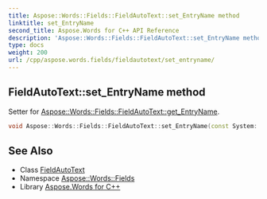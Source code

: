 ```yaml
---
title: Aspose::Words::Fields::FieldAutoText::set_EntryName method
linktitle: set_EntryName
second_title: Aspose.Words for C++ API Reference
description: 'Aspose::Words::Fields::FieldAutoText::set_EntryName method. Setter for Aspose::Words::Fields::FieldAutoText::get_EntryName in C++.'
type: docs
weight: 200
url: /cpp/aspose.words.fields/fieldautotext/set_entryname/
---
```

## FieldAutoText::set_EntryName method


Setter for [Aspose::Words::Fields::FieldAutoText::get_EntryName](../get_entryname/).

```cpp
void Aspose::Words::Fields::FieldAutoText::set_EntryName(const System::String &value)
```

## See Also

* Class [FieldAutoText](../)
* Namespace [Aspose::Words::Fields](../../)
* Library [Aspose.Words for C++](../../../)

